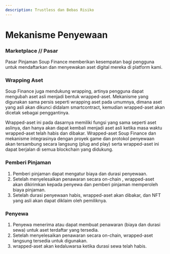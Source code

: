 ```yaml
---
description: Trustless dan Bebas Risiko
---
```


# Mekanisme Penyewaan

### Marketplace // Pasar

Pasar Pinjaman Soup Finance memberikan kesempatan bagi pengguna untuk mendaftarkan dan menyewakan aset digital mereka di platform kami.

### Wrapping Aset

Soup Finance juga mendukung wrapping, artinya pengguna dapat mengubah aset asli menjadi bentuk wrapped-aset. Mekanisme yang digunakan sama persis seperti wrapping aset pada umumnya, dimana aset yang asli akan dikunci didalam smartcontract, kemudian wrapped-aset akan dicetak sebagai penggantinya.

Wrapped-aset ini pada dasarnya memiliki fungsi yang sama seperti aset aslinya, dan hanya akan dapat kembali menjadi aset asli ketika masa waktu wrapped-aset telah habis dan dibakar. Wrapped-aset Soup Finance dan mekanisme integrasinya dengan proyek game dan protokol penyewaan akan tersambung secara langsung (plug and play) serta wrapped-aset ini dapat berjalan di semua blockchain yang didukung.

### Pemberi Pinjaman&#x20;

1. Pemberi pinjaman dapat mengatur biaya dan durasi penyewaan.
2. Setelah menyelesaikan penawaran secara on-chain , wrapped-aset akan dikirimkan kepada penyewa dan pemberi pinjaman memperoleh biaya pinjaman.
3. Setelah durasi penyewaan habis, wrapped-aset akan dibakar, dan NFT yang asli akan dapat diklaim oleh pemiliknya.

### Penyewa

1. Penyewa menerima atau dapat membuat penawaran (biaya dan durasi sewa) untuk aset terdaftar yang tersedia.
2. Setelah menyelesaikan penawaran secara on-chain, wrapped-aset langsung tersedia untuk digunakan.
3. wrapped-aset akan kedaluwarsa ketika durasi sewa telah habis.

